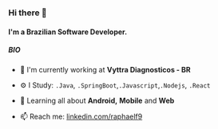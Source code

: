 ### Hi there 👋

#### I'm a Brazilian Software Developer.

##### BIO

- 🏢 I'm currently working at **Vyttra Diagnosticos - BR**

- ⚙️ I Study: `.Java`, `.SpringBoot`,`.Javascript`,`.Nodejs`, `.React`

- 🌱 Learning all about **Android,** **Mobile** and **Web**
 
- 📫 Reach me: [linkedin.com/raphaelf9](https://www.linkedin.com/in/raphaelf9/)
   

